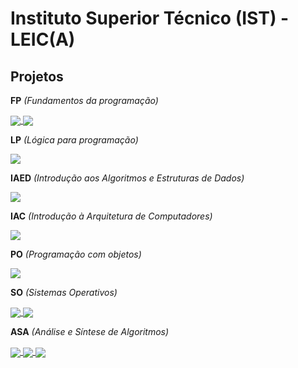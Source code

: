 # Instituto Superior Técnico (IST) - LEIC(A)

## Projetos

**FP** *(Fundamentos da programação)*

<a href="https://github.com/filipeoliveira05/ist-projeto-FP-1">
  <img align="center" src="https://github-readme-stats.vercel.app/api/pin/?username=filipeoliveira05&theme=midnight-purple&hide_border=true&repo=ist-projeto-FP-1" />
</a>

<a href="https://github.com/filipeoliveira05/ist-projeto-FP-2">
  <img align="center" src="https://github-readme-stats.vercel.app/api/pin/?username=filipeoliveira05&theme=midnight-purple&hide_border=true&repo=ist-projeto-FP-2" />
</a>

**LP** *(Lógica para programação)*

<a href="https://github.com/filipeoliveira05/ist-projeto-LP">
  <img align="center" src="https://github-readme-stats.vercel.app/api/pin/?username=filipeoliveira05&theme=midnight-purple&hide_border=true&repo=ist-projeto-LP" />
</a>

**IAED** *(Introdução aos Algoritmos e Estruturas de Dados)*

<a href="https://github.com/filipeoliveira05/ist-projeto-IAED">
  <img align="center" src="https://github-readme-stats.vercel.app/api/pin/?username=filipeoliveira05&theme=midnight-purple&hide_border=true&repo=ist-projeto-IAED" />
</a>

**IAC** *(Introdução à Arquitetura de Computadores)*

<a href="https://github.com/filipeoliveira05/ist-projeto-IAC">
  <img align="center" src="https://github-readme-stats.vercel.app/api/pin/?username=filipeoliveira05&theme=midnight-purple&hide_border=true&repo=ist-projeto-IAC" />
</a>

**PO** *(Programação com objetos)*

<a href="https://github.com/filipeoliveira05/ist-projeto-PO">
  <img align="center" src="https://github-readme-stats.vercel.app/api/pin/?username=filipeoliveira05&theme=midnight-purple&hide_border=true&repo=ist-projeto-PO" />
</a>

**SO** *(Sistemas Operativos)*

<a href="https://github.com/filipeoliveira05/ist-projeto-SO-1">
  <img align="center" src="https://github-readme-stats.vercel.app/api/pin/?username=filipeoliveira05&theme=midnight-purple&hide_border=true&repo=ist-projeto-SO-1" />
</a>

<a href="https://github.com/filipeoliveira05/ist-projeto-SO-2">
  <img align="center" src="https://github-readme-stats.vercel.app/api/pin/?username=filipeoliveira05&theme=midnight-purple&hide_border=true&repo=ist-projeto-SO-2" />
</a>

**ASA** *(Análise e Síntese de Algoritmos)*

<a href="https://github.com/filipeoliveira05/ist-projeto-ASA-1">
  <img align="center" src="https://github-readme-stats.vercel.app/api/pin/?username=filipeoliveira05&theme=midnight-purple&hide_border=true&repo=ist-projeto-ASA-1" />
</a>

<a href="https://github.com/filipeoliveira05/ist-projeto-ASA-2">
  <img align="center" src="https://github-readme-stats.vercel.app/api/pin/?username=filipeoliveira05&theme=midnight-purple&hide_border=true&repo=ist-projeto-ASA-2" />
</a>

<a href="https://github.com/filipeoliveira05/ist-projeto-ASA-3">
  <img align="center" src="https://github-readme-stats.vercel.app/api/pin/?username=filipeoliveira05&theme=midnight-purple&hide_border=true&repo=ist-projeto-ASA-3" />
</a>
